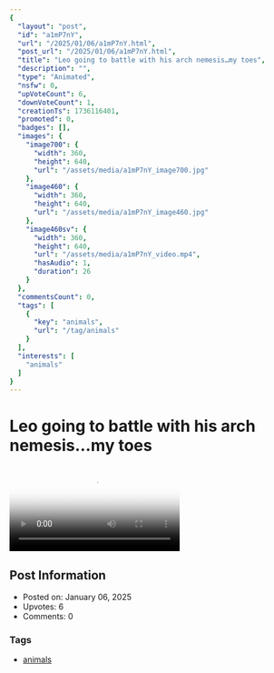 ```yaml
---
{
  "layout": "post",
  "id": "a1mP7nY",
  "url": "/2025/01/06/a1mP7nY.html",
  "post_url": "/2025/01/06/a1mP7nY.html",
  "title": "Leo going to battle with his arch nemesis…my toes",
  "description": "",
  "type": "Animated",
  "nsfw": 0,
  "upVoteCount": 6,
  "downVoteCount": 1,
  "creationTs": 1736116401,
  "promoted": 0,
  "badges": [],
  "images": {
    "image700": {
      "width": 360,
      "height": 640,
      "url": "/assets/media/a1mP7nY_image700.jpg"
    },
    "image460": {
      "width": 360,
      "height": 640,
      "url": "/assets/media/a1mP7nY_image460.jpg"
    },
    "image460sv": {
      "width": 360,
      "height": 640,
      "url": "/assets/media/a1mP7nY_video.mp4",
      "hasAudio": 1,
      "duration": 26
    }
  },
  "commentsCount": 0,
  "tags": [
    {
      "key": "animals",
      "url": "/tag/animals"
    }
  ],
  "interests": [
    "animals"
  ]
}
---
```


# Leo going to battle with his arch nemesis…my toes

<video controls playsinline loop poster="/assets/media/a1mP7nY_image460.jpg">
  <source src="/assets/media/a1mP7nY_video.mp4" type="video/mp4">
  Your browser does not support the video tag.
</video>

## Post Information

- Posted on: January 06, 2025
- Upvotes: 6
- Comments: 0

### Tags

- [animals](/tag/animals)
